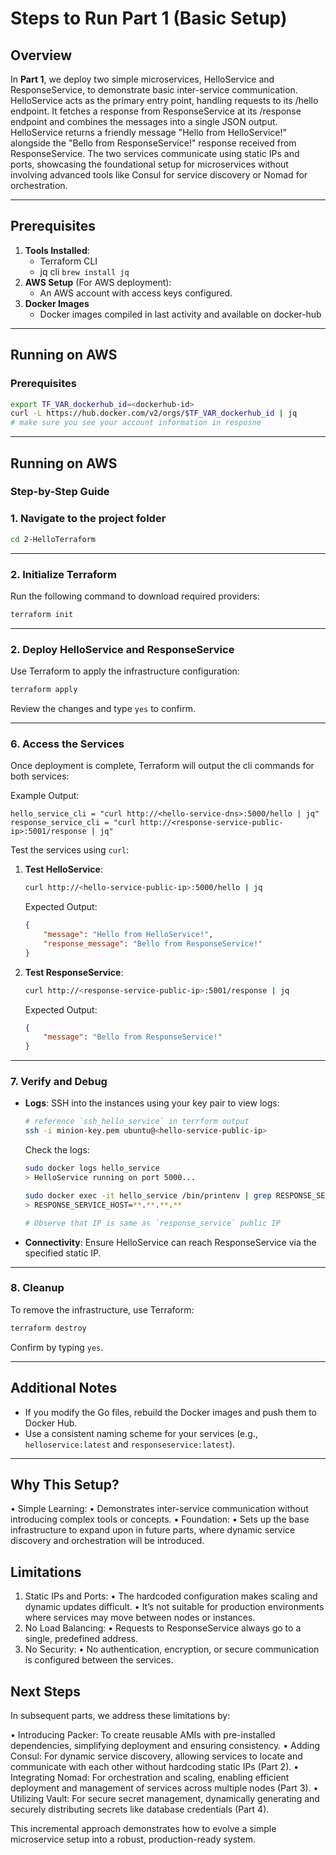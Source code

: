 
# Steps to Run Part 1 (Basic Setup)

## Overview
In **Part 1**, we deploy two simple microservices, HelloService and ResponseService, to demonstrate basic inter-service communication. 
HelloService acts as the primary entry point, handling requests to its /hello endpoint. 
It fetches a response from ResponseService at its /response endpoint and combines the messages into a single JSON output.
HelloService returns a friendly message "Hello from HelloService!" alongside the "Bello from ResponseService!" response received from ResponseService.
The two services communicate using static IPs and ports, showcasing the foundational setup for microservices without involving advanced tools like Consul 
for service discovery or Nomad for orchestration.

---

## Prerequisites
1. **Tools Installed**:
   - Terraform CLI
   - jq cli `brew install jq`
2. **AWS Setup** (For AWS deployment):
   - An AWS account with access keys configured.
3. **Docker Images**
   - Docker images compiled in last activity and available on docker-hub

---

## Running on AWS

### **Prerequisites**


```sh
export TF_VAR_dockerhub_id=<dockerhub-id>
curl -L https://hub.docker.com/v2/orgs/$TF_VAR_dockerhub_id | jq
# make sure you see your account information in resposne
```

---

## Running on AWS

### **Step-by-Step Guide**

### 1. **Navigate to the project folder**
```bash
cd 2-HelloTerraform
```

---

### 2. **Initialize Terraform**
Run the following command to download required providers:
```bash
terraform init
```

---

### 2. **Deploy HelloService and ResponseService**
Use Terraform to apply the infrastructure configuration:
```bash
terraform apply
```

Review the changes and type `yes` to confirm.

---

### 6. **Access the Services**
Once deployment is complete, Terraform will output the cli commands for both services:

Example Output:
```plaintext
hello_service_cli = "curl http://<hello-service-dns>:5000/hello | jq"
response_service_cli = "curl http://<response-service-public-ip>:5001/response | jq"
```

Test the services using `curl`:
1. **Test HelloService**:
   ```bash
   curl http://<hello-service-public-ip>:5000/hello | jq
   ```
   Expected Output:
   ```json
   {
       "message": "Hello from HelloService!",
       "response_message": "Bello from ResponseService!"
   }
   ```

2. **Test ResponseService**:
   ```bash
   curl http://<response-service-public-ip>:5001/response | jq
   ```
   Expected Output:
   ```json
   {
       "message": "Bello from ResponseService!"
   }
   ```

---

### 7. **Verify and Debug**
- **Logs**:
  SSH into the instances using your key pair to view logs:
  ```bash
  # reference `ssh_hello_service` in terrform output
  ssh -i minion-key.pem ubuntu@<hello-service-public-ip>
  ```

  Check the logs:
  ```bash
  sudo docker logs hello_service
  > HelloService running on port 5000...

  sudo docker exec -it hello_service /bin/printenv | grep RESPONSE_SERVICE_HOST
  > RESPONSE_SERVICE_HOST=**.**.**.**

  # Observe that IP is same as `response_service` public IP
  ```

- **Connectivity**:
  Ensure HelloService can reach ResponseService via the specified static IP.

---

### 8. **Cleanup**
To remove the infrastructure, use Terraform:
```bash
terraform destroy
```
Confirm by typing `yes`.

---

## Additional Notes
- If you modify the Go files, rebuild the Docker images and push them to Docker Hub.
- Use a consistent naming scheme for your services (e.g., `helloservice:latest` and `responseservice:latest`).

---

## Why This Setup?

  • Simple Learning:
  • Demonstrates inter-service communication without introducing complex tools or concepts.
  • Foundation:
  • Sets up the base infrastructure to expand upon in future parts, where dynamic service discovery and orchestration will be introduced.

## Limitations

  1.  Static IPs and Ports:
  • The hardcoded configuration makes scaling and dynamic updates difficult.
  • It’s not suitable for production environments where services may move between nodes or instances.
  2.  No Load Balancing:
  • Requests to ResponseService always go to a single, predefined address.
  3.  No Security:
  • No authentication, encryption, or secure communication is configured between the services.

## Next Steps

In subsequent parts, we address these limitations by:

  • Introducing Packer: To create reusable AMIs with pre-installed dependencies, simplifying deployment and ensuring consistency.
  • Adding Consul: For dynamic service discovery, allowing services to locate and communicate with each other without hardcoding static IPs (Part 2).
  • Integrating Nomad: For orchestration and scaling, enabling efficient deployment and management of services across multiple nodes (Part 3).
  • Utilizing Vault: For secure secret management, dynamically generating and securely distributing secrets like database credentials (Part 4).

This incremental approach demonstrates how to evolve a simple microservice setup into a robust, production-ready system.